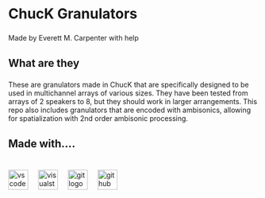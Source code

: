 <h1 align="left">ChucK Granulators</h1>

###

<p align="left">Made by Everett M. Carpenter with help</p>

###

<h2 align="left">What are they</h2>

###

<p align="left">These are granulators made in ChucK that are specifically designed to be used in multichannel arrays of various sizes. They have been tested from arrays of 2 speakers to 8, but they should work in larger arrangements. This repo also includes granulators that are encoded with ambisonics, allowing for spatialization with 2nd order ambisonic processing.</p>

###

<h2 align="left">Made with....</h2>

###

<br clear="both">

<div align="left">
  <img src="https://cdn.jsdelivr.net/gh/devicons/devicon/icons/vscode/vscode-original.svg" height="40" alt="vscode logo"  />
  <img width="12" />
  <img src="https://cdn.jsdelivr.net/gh/devicons/devicon/icons/visualstudio/visualstudio-plain.svg" height="40" alt="visualstudio logo"  />
  <img width="12" />
  <img src="https://cdn.jsdelivr.net/gh/devicons/devicon/icons/git/git-original.svg" height="40" alt="git logo"  />
  <img width="12" />
  <img src="https://cdn.jsdelivr.net/gh/devicons/devicon/icons/github/github-original.svg" height="40" alt="github logo"  />
</div>

###
